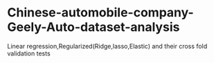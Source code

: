 # Chinese-automobile-company-Geely-Auto-dataset-analysis
Linear regression,Regularized(Ridge,lasso,Elastic) and their cross fold validation tests
